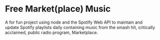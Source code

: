 # Free Market(place) Music
A for fun project using node and the Spotify Web API to maintain and update Spotify playlists daily containing music from the smash hit, critically acclaimed, public radio program, Marketplace.
